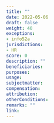 ```yaml
---
title: ""
date: 2022-05-06
draft: false
weight: 40
exceptions:
- info52a
jurisdictions:
- HR
score: 0
description: "" 
beneficiaries:
purposes: 
usage:
subjectmatter:
compensation:
attribution: 
otherConditions: 
remarks: ""
link: 
---
```

